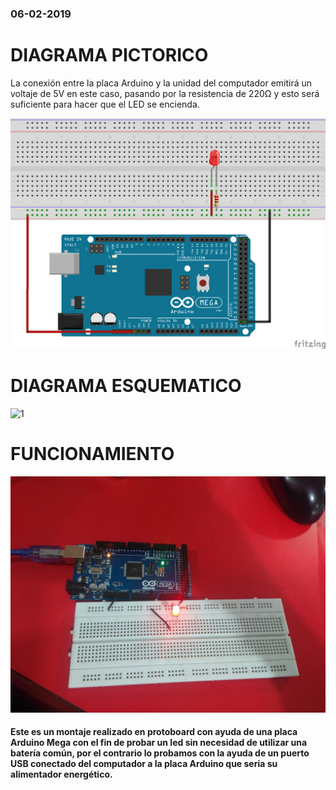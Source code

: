 ### 06-02-2019
# DIAGRAMA PICTORICO
La conexión entre la placa Arduino y la unidad del computador emitirá un voltaje de 5V en este caso, pasando por la resistencia de 220Ω y esto será suficiente para hacer que el LED se encienda.

![1](https://github.com/angiediaz1102/02Grupo/blob/master/protoboard.png) 

# DIAGRAMA ESQUEMATICO
![1](https://github.com/angiediaz1102/02Grupo/blob/master/Sketch_esquem%C3%A1tico.png)

# FUNCIONAMIENTO 
![1](https://github.com/angiediaz1102/02Grupo/blob/master/IMG-20190210-WA0034.jpg)
#### Este es un montaje realizado en protoboard con ayuda de una placa Arduino Mega con el fin de probar un led sin necesidad de utilizar una batería común, por el contrario lo probamos con la ayuda de un puerto USB conectado del computador a la placa Arduino que seria su alimentador energético.
